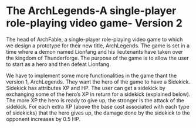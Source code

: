 # The ArchLegends-A single-player role-playing video game- Version 2
The head of ArchFable, a single-player role-playing video game to which we design a prototype for their new title, ArchLegends. The game is set in a time where a demon named Lionfang and his lieutenants have taken over the kingdom of Thunderforge. The purpose of the game is to allow the user to start as a hero and then defeat Lionfang.

We have to implement some more functionalities in the game thant the version 1, ArchLegends. They want the hero of the
game to have a Sidekick. Sidekick has attributes XP and HP. The user can get a sidekick by exchanging some of the hero’s XP in return for a sidekick (explained below). The more XP the hero is ready to give up, the stronger is the attack of the sidekick. For each extra XP (above the base cost associated with each type of sidekicks) that the hero gives up, the damage done by the sidekick to the opponent increases by 0.5 HP. 
